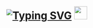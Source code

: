 <h1 align="center"> <a href="https://git.io/typing-svg"><img src="https://readme-typing-svg.herokuapp.com?font=Dancing+Script&pause=1000&color=F7219D&width=435&lines=If+you+fall+7+times%2C+get+up+8+!!!+Come+ON+!!!" alt="Typing SVG" /></a> <img src="https://media.giphy.com/media/hvRJCLFzcasrR4ia7z/giphy.gif" width="35"></h1>
